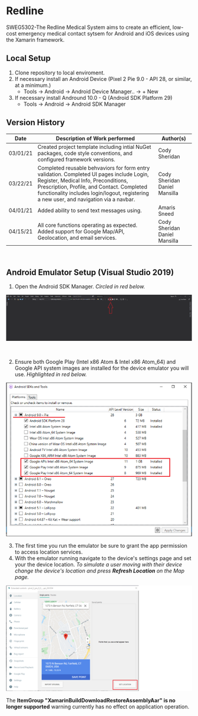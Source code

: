 # Redline

SWEG5302-The Redline Medical System aims to create an efficient, low-cost emergency medical contact sytsem for Android and iOS devices using the Xamarin framework.

## Local Setup

1. Clone repository to local enviroment.
2. If necessary install an Android Device (Pixel 2 Pie 9.0 - API 28, or similar, at a minimum.)
   - Tools -> Android -> Android Device Manager.. -> + New
3. If necessary install Andround 10.0 - Q (Android SDK Platform 29)
   - Tools -> Android -> Android SDK Manager
     <br>

## Version History

| Date     | Description of Work performed                                                                                                                                                                                                                                             | Author(s)                     |
| -------- | ------------------------------------------------------------------------------------------------------------------------------------------------------------------------------------------------------------------------------------------------------------------------- | ----------------------------- |
| 03/01/21 | Created project template including intial NuGet packages, code style conventions, and configured framework versions.                                                                                                                                                      | Cody Sheridan                 |
| 03/22/21 | Completed reusable behvaviors for form entry validation. Completed UI pages include Login, Register, Medical Info, Preconditions, Prescription, Profile, and Contact. Completed functionality includes login/logout, registering a new user, and navigation via a navbar. | Cody Sheridan Daniel Mansilla |
| 04/01/21 | Added ability to send text messages using.                                                                                                                                                                                                                                | Amaris Sneed                  |
| 04/15/21 | All core functions operating as expected. Added support for Google Map/API, Geolocation, and email services.                                                                                                                                                              | Cody Sheridan Daniel Mansilla |

<br>

## Android Emulator Setup (Visual Studio 2019)
1. Open the Android SDK Manager. _Circled in red below._

![alt text](https://github.com/kuhlekt1v/redline/blob/revised-map/OpenAndroidSDKManager.png?raw=true)

<br>

2. Ensure both Google Play (Intel x86 Atom & Intel x86 Atom_64) and Google API system images are installed for the device emulator you will use. _Highlighted in red below._

![alt text](https://github.com/kuhlekt1v/redline/blob/revised-map/SDKManager.png?raw=true) 

3. The first time you run the emulator be sure to grant the app permission to access location services.
4. With the emulator running navigate to the device's settings page and set your the device location. _To simulate a user moving with their device change the device's location and press **Refresh Location** on the Map page._

![alt text](https://github.com/kuhlekt1v/redline/blob/revised-map/MoreSettings.png?raw=true)
<br>

The **ItemGroup "XamarinBuildDownloadRestoreAssemblyAar" is no longer supported** warning currently has no effect on application operation.

